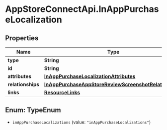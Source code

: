 # AppStoreConnectApi.InAppPurchaseLocalization

## Properties

Name | Type | Description | Notes
------------ | ------------- | ------------- | -------------
**type** | **String** |  | 
**id** | **String** |  | 
**attributes** | [**InAppPurchaseLocalizationAttributes**](InAppPurchaseLocalizationAttributes.md) |  | [optional] 
**relationships** | [**InAppPurchaseAppStoreReviewScreenshotRelationships**](InAppPurchaseAppStoreReviewScreenshotRelationships.md) |  | [optional] 
**links** | [**ResourceLinks**](ResourceLinks.md) |  | [optional] 



## Enum: TypeEnum


* `inAppPurchaseLocalizations` (value: `"inAppPurchaseLocalizations"`)




